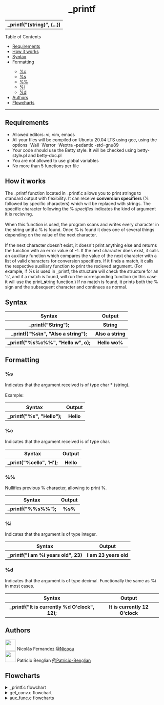 <h1><div align="center">_printf</div></h1>

<div align="center">
<table>
<tr><th>
_printf("{string}", {...})
</th></tr>
</table>
</div>

<p>Table of Contents</font></p>
<ul>
<li><a href="#requirements">Requirements</a></a>
<li><a href="#-how-it-works">How it works</a></li>
<li><a href="#-syntax-">Syntax</a></li>
<li><a href="#-formatting">Formatting</a></li>
<ul>
	<li><a href="#s">%c</a></li>
	<li><a href="#c">%s</a></li>
 	<li><a href="#c">%%</a></li>
	<li><a href="#i">%i</a></li>
	<li><a href="#d">%d</a></li>
</ul>
<li><a href="#authors">Authors</a></li>
<li><a href="#flowcharts">Flowcharts</a></li>
</ul>
</div>
	
<hr/>

<h2>Requirements</h2>
<ul>
<li>Allowed editors: vi, vim, emacs</li>
<li>All your files will be compiled on Ubuntu 20.04 LTS using gcc, using the options -Wall -Werror -Wextra -pedantic -std=gnu89</li>
<li>Your code should use the Betty style. It will be checked using betty-style.pl and betty-doc.pl</li>
<li>You are not allowed to use global variables</li>
<li>No more than 5 functions per file</li></ul>
	
<h2> How it works</h2>
<p>	
	The _printf function located in _printf.c allows you to print strings to standard output with flexibility. It can receive <b>conversion specifiers</b> (% followed by specific characters) which will be replaced with strings. The specific character following the % <i>specifies</i> indicates the kind of argument it is recieving. 
	<br><br>
	When this function is used, the program scans and writes every character in the string until a % is found. Once % is found it does one of several things depending on the value of the next character.
	<br><br>
	If the next character doesn't exist, it doesn't print anything else and returns the function with an error value of -1. If the next character does exist, it calls an auxiliary function which compares the value of the next character with a list of valid characters for conversion specifiers. If it finds a match, it calls the respective auxiliary function to print the recieved argument. (For example, if %s is used in _printf, the structure will check the structure for an 's', and if a match is found, will run the corresponding function (in this case it will use the print_<b>s</b>tring function.) If no match is found, it prints both the % sign and the subsequent character and continues as normal.
	<h2><a id="#syntax"> Syntax </h2>
<div align="center">
<table>
 <tr>
         <th>Syntax</th>
         <th>Output</th>
 </tr>
 <tr>
 </tr>
 <tr>
    <th>_printf("String");</th>
    <th>String</th>
</tr>
<tr>
    <th>_printf("%s\n", "Also a string");</th>
    <th>Also a string</th>
</tr>
<tr>
    <th>_printf("%s%c%%", "Hello w", o);</th>
    <th>Hello wo%</th>
  </tr>
</table>
	
</div>

<h2><a id="#Content2"> Formatting</h2>
<h3>%s</h3>
	<p> 
                Indicates that the argument received is of type char * (string).
		<br><br>
		Example:
        </p>
	<div align="left"><table><tr><th>
					Syntax
				</th>
				<th>
					Output
				</th></tr>
			<tr><th>
				_printf("%s", "Hello");
			</th>
			<th>
				Hello
			</th></tr></table></div>
	<h3>%c</h3>
	<p> 
		Indicates that the argument received is of type char.
        </p>
	<div align="left">
		<table>
			<tr><th>
					Syntax
				</th>
				<th>
					Output
				</th>
			</tr>
			<tr><th>
				_print("%cello", 'H');
			</th>
			<th>
				Hello
			</th></tr></table></div>
	<h3>%%</h3>
	<p> 
		Nullifies previous % character, allowing to print %.
	</p>
	<div align="left"><table><tr><th>
					Syntax
				</th>
				<th>
					Output
				</th></tr>
			<tr><th>
				_printf("%%s%%");
			</th>
			<th>
				%s%
			</th></tr></table></div>
	<h3>%i</h3>
	<p> 
		Indicates that the argument is of type integer.
	</p>
	<div align="left">
		<table><tr><th>
					Syntax
				</th>
				<th>
					Output
				</th></tr>
			<tr><th>
				_printf("I am %i years old", 23)
			</th>
			<th>
				I am 23 years old
			</th></tr></table></div>
	<h3>%d</h3>
	<p> 
		Indicates that the argument is of type decimal. Functionally the same as %i in most cases.
	</p>
	<div align="left">
		<table><tr><th>
					Syntax
				</th>
				<th>
					Output
				</th></tr>
			<tr><th>
				_printf("It is currently %d O'clock", 12);
			</th>
			<th>
				It is currently 12 O'clock
			</th></tr></table></div>
<h2>Authors</h2><p>
	<img src="https://user-images.githubusercontent.com/124268011/229352297-c43177b9-50a4-4e3b-98b0-0235479c8572.png" height="35" width="35">
		Nicolás Fernandez
		<a href="https://github.com/Nicoou">
			@Nicoou
		</a>
		<br>
	<img src="https://user-images.githubusercontent.com/124268011/229352465-076ef3bb-3ddf-4668-9818-af13dca06e5c.png" height="35" width="35">
		Patricio Benglian
		<a href="https://github.com/Patricio-Benglian">
			@Patricio-Benglian
		</a></p>

<h2>Flowcharts</h2>
<details>
<summary>_printf.c flowchart</summary>
	
<img src="https://user-images.githubusercontent.com/124268011/229349499-71e07cd5-3c74-493c-ae8a-53fbf36be557.png" height="600" width="auto">
	
</details>
	
<details>
<summary>get_conv.c flowchart</summary>
	
<img src="https://user-images.githubusercontent.com/124268011/229349511-40dee117-357e-49af-89ee-aa7e013ae83f.png" height="400" width="auto">
	
</details>
	
<details>
<summary>aux_func.c flowcharts</summary>
<details>
<summary>print_char</summary>
	
<img src="https://user-images.githubusercontent.com/124268011/229350505-a968b2c6-8976-479f-8a5c-2b35d4c6c32b.png" height="300" width="auto">
	
</details>
<details>
<summary>print_string</summary>	
	
<img src="https://user-images.githubusercontent.com/124268011/229351079-83a6f1ac-9cfa-4845-ac43-34f02fba44a1.png" height="500" width="auto">
	
</details>
<details>
<summary>print_perc</summary>
	
<img src="https://user-images.githubusercontent.com/124268011/229351298-fffd7731-cdc3-4b4f-a4fb-9910e81a253b.png" height="300" width="auto">
	
</details>
<details>
<summary>print_num</summary>
	
<img src="https://user-images.githubusercontent.com/124268011/229351848-3f3c9f04-78e6-47c8-998d-4b85904bdab2.png" height="600" width="auto">
	
</details>
</details>
